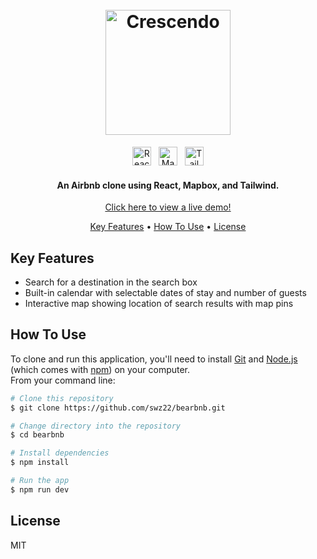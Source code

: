 
<h1 align="center">
  <br>
  <a href="https://bearbnb.vercel.app//"><img src="https://bearbnb.vercel.app/bearbnb.svg" alt="Crescendo" width="200"></a>
</h1>

<div align="center">
	<img height="30" src="https://user-images.githubusercontent.com/25181517/183897015-94a058a6-b86e-4e42-a37f-bf92061753e5.png" alt="React" title="React" />&nbsp;&nbsp;
  <img height="30" src="https://seeklogo.com/images/M/mapbox-logo-D6FDDD219C-seeklogo.com.png" alt="Mapbox" title="Mapbox" />&nbsp;&nbsp;
  <img height="30" src="https://user-images.githubusercontent.com/25181517/202896760-337261ed-ee92-4979-84c4-d4b829c7355d.png" alt="Tailwind CSS" title="Tailwind CSS" />
</div>

<h4 align="center">An Airbnb clone using React, Mapbox, and Tailwind.</h4>
<p align="center">
  <a href="https://bearbnb.vercel.app">Click here to view a live demo!</a>
</p>

<p align="center">
  <a href="#key-features">Key Features</a> •
  <a href="#how-to-use">How To Use</a> •
  <a href="#license">License</a>
</p>

## Key Features

- Search for a destination in the search box
- Built-in calendar with selectable dates of stay and number of guests
- Interactive map showing location of search results with map pins

## How To Use

To clone and run this application, you'll need to install [Git](https://git-scm.com) and [Node.js](https://nodejs.org/en/download/) (which comes with [npm](http://npmjs.com)) on your computer.
<br>From your command line:

```bash
# Clone this repository
$ git clone https://github.com/swz22/bearbnb.git

# Change directory into the repository
$ cd bearbnb

# Install dependencies
$ npm install

# Run the app
$ npm run dev
```

## License

MIT

